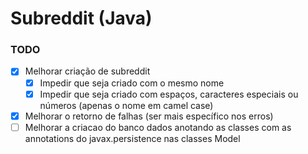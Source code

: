 # Subreddit (Java)

### TODO

- [X] Melhorar criação de subreddit
  - [X] Impedir que seja criado com o mesmo nome
  - [X] Impedir que seja criado com espaços, caracteres especiais ou números (apenas o nome em camel case)
- [X] Melhorar o retorno de falhas (ser mais específico nos erros)
- [ ] Melhorar a criacao do banco dados anotando as classes com as annotations do javax.persistence nas classes Model
